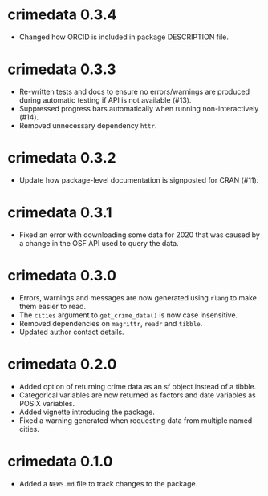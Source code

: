 # crimedata 0.3.4

* Changed how ORCID is included in package DESCRIPTION file.


# crimedata 0.3.3

* Re-written tests and docs to ensure no errors/warnings are produced during
  automatic testing if API is not available (#13).
* Suppressed progress bars automatically when running non-interactively (#14).
* Removed unnecessary dependency `httr`.


# crimedata 0.3.2

* Update how package-level documentation is signposted for CRAN (#11).


# crimedata 0.3.1

* Fixed an error with downloading some data for 2020 that was caused by a 
  change in the OSF API used to query the data.


# crimedata 0.3.0

* Errors, warnings and messages are now generated using `rlang` to make them
  easier to read.
* The `cities` argument to `get_crime_data()` is now case insensitive.
* Removed dependencies on `magrittr`, `readr` and `tibble`.
* Updated author contact details.


# crimedata 0.2.0

* Added option of returning crime data as an sf object instead of a tibble.
* Categorical variables are now returned as factors and date variables as POSIX
  variables.
* Added vignette introducing the package.
* Fixed a warning generated when requesting data from multiple named cities.


# crimedata 0.1.0

* Added a `NEWS.md` file to track changes to the package.
